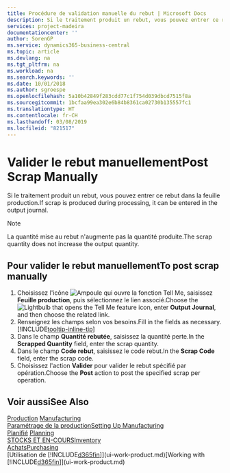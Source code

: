 ```yaml
---
title: Procédure de validation manuelle du rebut | Microsoft Docs
description: Si le traitement produit un rebut, vous pouvez entrer ce rebut dans la feuille production. Remarquez que la quantité perte n'augmente pas la quantité produite.
services: project-madeira
documentationcenter: ''
author: SorenGP
ms.service: dynamics365-business-central
ms.topic: article
ms.devlang: na
ms.tgt_pltfrm: na
ms.workload: na
ms.search.keywords: ''
ms.date: 10/01/2018
ms.author: sgroespe
ms.openlocfilehash: 5a10b42849f283cdd77c1f754d039dbcd7515f8a
ms.sourcegitcommit: 1bcfaa99ea302e6b84b8361ca02730b135557fc1
ms.translationtype: HT
ms.contentlocale: fr-CH
ms.lasthandoff: 03/08/2019
ms.locfileid: "821517"
---
```

# <a name="post-scrap-manually"></a><span data-ttu-id="d2a16-104">Valider le rebut manuellement</span><span class="sxs-lookup"><span data-stu-id="d2a16-104">Post Scrap Manually</span></span>
<span data-ttu-id="d2a16-105">Si le traitement produit un rebut, vous pouvez entrer ce rebut dans la feuille production.</span><span class="sxs-lookup"><span data-stu-id="d2a16-105">If scrap is produced during processing, it can be entered in the output journal.</span></span> 

> [!NOTE]
> <span data-ttu-id="d2a16-106">La quantité mise au rebut n'augmente pas la quantité produite.</span><span class="sxs-lookup"><span data-stu-id="d2a16-106">The scrap quantity does not increase the output quantity.</span></span>  

## <a name="to-post-scrap-manually"></a><span data-ttu-id="d2a16-107">Pour valider le rebut manuellement</span><span class="sxs-lookup"><span data-stu-id="d2a16-107">To post scrap manually</span></span>  
1. <span data-ttu-id="d2a16-108">Choisissez l'icône ![Ampoule qui ouvre la fonction Tell Me](media/ui-search/search_small.png "Dites-moi ce que vous voulez faire"), saisissez **Feuille production**, puis sélectionnez le lien associé.</span><span class="sxs-lookup"><span data-stu-id="d2a16-108">Choose the ![Lightbulb that opens the Tell Me feature](media/ui-search/search_small.png "Tell me what you want to do") icon, enter **Output Journal**, and then choose the related link.</span></span>  
2. <span data-ttu-id="d2a16-109">Renseignez les champs selon vos besoins.</span><span class="sxs-lookup"><span data-stu-id="d2a16-109">Fill in the fields as necessary.</span></span> [!INCLUDE[tooltip-inline-tip](includes/tooltip-inline-tip_md.md)]  
3. <span data-ttu-id="d2a16-110">Dans le champ **Quantité rebutée**, saisissez la quantité perte.</span><span class="sxs-lookup"><span data-stu-id="d2a16-110">In the **Scrapped Quantity** field, enter the scrap quantity.</span></span>  
4. <span data-ttu-id="d2a16-111">Dans le champ **Code rebut**, saisissez le code rebut.</span><span class="sxs-lookup"><span data-stu-id="d2a16-111">In the **Scrap Code** field, enter the scrap code.</span></span>  
5. <span data-ttu-id="d2a16-112">Choisissez l'action **Valider** pour valider le rebut spécifié par opération.</span><span class="sxs-lookup"><span data-stu-id="d2a16-112">Choose the **Post** action to post the specified scrap per operation.</span></span>  

## <a name="see-also"></a><span data-ttu-id="d2a16-113">Voir aussi</span><span class="sxs-lookup"><span data-stu-id="d2a16-113">See Also</span></span>  
<span data-ttu-id="d2a16-114">[Production](production-manage-manufacturing.md)  </span><span class="sxs-lookup"><span data-stu-id="d2a16-114">[Manufacturing](production-manage-manufacturing.md)  </span></span>  
[<span data-ttu-id="d2a16-115">Paramétrage de la production</span><span class="sxs-lookup"><span data-stu-id="d2a16-115">Setting Up Manufacturing</span></span>](production-configure-production-processes.md)  
<span data-ttu-id="d2a16-116">[Planifié](production-planning.md)    </span><span class="sxs-lookup"><span data-stu-id="d2a16-116">[Planning](production-planning.md)    </span></span>  
[<span data-ttu-id="d2a16-117">STOCKS ET EN-COURS</span><span class="sxs-lookup"><span data-stu-id="d2a16-117">Inventory</span></span>](inventory-manage-inventory.md)  
[<span data-ttu-id="d2a16-118">Achats</span><span class="sxs-lookup"><span data-stu-id="d2a16-118">Purchasing</span></span>](purchasing-manage-purchasing.md)  
<span data-ttu-id="d2a16-119">[Utilisation de [!INCLUDE[d365fin](includes/d365fin_md.md)]](ui-work-product.md)</span><span class="sxs-lookup"><span data-stu-id="d2a16-119">[Working with [!INCLUDE[d365fin](includes/d365fin_md.md)]](ui-work-product.md)</span></span>
